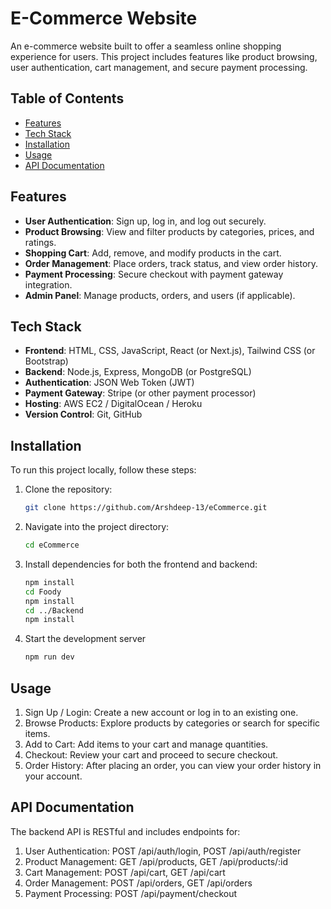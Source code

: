 # E-Commerce Website

An e-commerce website built to offer a seamless online shopping experience for users. This project includes features like product browsing, user authentication, cart management, and secure payment processing.

## Table of Contents

- [Features](#features)
- [Tech Stack](#tech-stack)
- [Installation](#installation)
- [Usage](#usage)
- [API Documentation](#api-documentation)

## Features

- **User Authentication**: Sign up, log in, and log out securely.
- **Product Browsing**: View and filter products by categories, prices, and ratings.
- **Shopping Cart**: Add, remove, and modify products in the cart.
- **Order Management**: Place orders, track status, and view order history.
- **Payment Processing**: Secure checkout with payment gateway integration.
- **Admin Panel**: Manage products, orders, and users (if applicable).

## Tech Stack

- **Frontend**: HTML, CSS, JavaScript, React (or Next.js), Tailwind CSS (or Bootstrap)
- **Backend**: Node.js, Express, MongoDB (or PostgreSQL)
- **Authentication**: JSON Web Token (JWT)
- **Payment Gateway**: Stripe (or other payment processor)
- **Hosting**: AWS EC2 / DigitalOcean / Heroku
- **Version Control**: Git, GitHub

## Installation

To run this project locally, follow these steps:

1. Clone the repository:
   ```bash
   git clone https://github.com/Arshdeep-13/eCommerce.git
   ```
2. Navigate into the project directory:
   ```bash
   cd eCommerce
   ```
3. Install dependencies for both the frontend and backend:
   ```bash
   npm install
   cd Foody
   npm install
   cd ../Backend
   npm install
   ```
4. Start the development server
   ```bash
   npm run dev
   ```

## Usage

1. Sign Up / Login: Create a new account or log in to an existing one.
2. Browse Products: Explore products by categories or search for specific items.
3. Add to Cart: Add items to your cart and manage quantities.
4. Checkout: Review your cart and proceed to secure checkout.
5. Order History: After placing an order, you can view your order history in your account.

## API Documentation

The backend API is RESTful and includes endpoints for:

1. User Authentication: POST /api/auth/login, POST /api/auth/register
2. Product Management: GET /api/products, GET /api/products/:id
3. Cart Management: POST /api/cart, GET /api/cart
4. Order Management: POST /api/orders, GET /api/orders
5. Payment Processing: POST /api/payment/checkout
